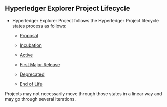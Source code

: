 
<!-- (SPDX-License-Identifier: CC-BY-4.0) -->  <!-- Ensure there is a newline before, and after, this line -->

## Hyperledger Explorer Project Lifecycle

- Hyperledger Explorer Project follows the Hyperledger Project lifecycle states process as follows:

   - [Proposal](proposal.md)

   - [Incubation](Incubation.md)

   - [Active](active.md)

   - [First Major Release](first-major-release.md)

   - [Deprecated](deprecated.md)

   - [End of Life](end-of-life.md)

Projects may not necessarily move through those states in a linear way and may go through several iterations.


